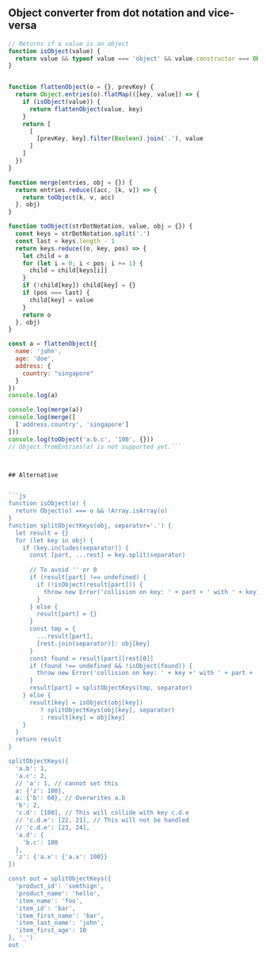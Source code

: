 ## Object converter from dot notation and vice-versa

```js
// Returns if a value is an object
function isObject(value) {
  return value && typeof value === 'object' && value.constructor === Object;
}


function flattenObject(o = {}, prevKey) {
  return Object.entries(o).flatMap(([key, value]) => {
    if (isObject(value)) {
      return flattenObject(value, key)
    }
    return [
      [
        [prevKey, key].filter(Boolean).join('.'), value
      ]
    ]
  })
}

function merge(entries, obj = {}) {
  return entries.reduce((acc, [k, v]) => {
    return toObject(k, v, acc)
  }, obj)
}

function toObject(strDotNotation, value, obj = {}) {
  const keys = strDotNotation.split('.')
  const last = keys.length - 1
  return keys.reduce((o, key, pos) => {
    let child = o
    for (let i = 0; i < pos; i += 1) {
      child = child[keys[i]]
    }
    if (!child[key]) child[key] = {}
    if (pos === last) {
      child[key] = value
    }
    return o
  }, obj)
}

const a = flattenObject({
  name: 'john',
  age: 'doe',
  address: {
    country: "singapore"
  }
})
console.log(a)

console.log(merge(a))
console.log(merge([
  ['address.country', 'singapore']
]))
console.log(toObject('a.b.c', '100', {}))
// Object.fromEntries(a) is not supported yet.```



## Alternative 


```js
function isObject(o) {
  return Object(o) === o && !Array.isArray(o)
}
function splitObjectKeys(obj, separator='.') {
  let result = {}
  for (let key in obj) {
    if (key.includes(separator)) {
      const [part, ...rest] = key.split(separator)
      
      // To avoid '' or 0
      if (result[part] !== undefined) {
        if (!isObject(result[part])) {
          throw new Error('collision on key: ' + part + ' with ' + key)
        }
      } else {
        result[part] = {}
      }
      const tmp = {
        ...result[part],
        [rest.join(separator)]: obj[key]
      }
      const found = result[part][rest[0]]
      if (found !== undefined && !isObject(found)) {
        throw new Error('collision on key: ' + key +' with ' + part + '.' + rest[0])
      }
      result[part] = splitObjectKeys(tmp, separator)
    } else {
      result[key] = isObject(obj[key])
         ? splitObjectKeys(obj[key], separator)
         : result[key] = obj[key]
    }
  }
  return result
}

splitObjectKeys({
  'a.b': 1,
  'a.c': 2,
  // 'a': 1, // cannot set this
  a: {'z': 100},
  a: {'b': 60}, // Overwrites a.b
  'b': 2,
  'c.d': [100], // This will collide with key c.d.e
  // 'c.d.e': [22, 21], // This will not be handled
  // 'c.d.e': [23, 24],
  'a.d': {
    'b.c': 100
  },
  'z': {'a.x': {'a.x': 100}}
})

const out = splitObjectKeys({
  'product_id': 'somthign',
  'product_name': 'hello',
  'item_name': 'foo',
  'item_id': 'bar',
  'item_first_name': 'bar',
  'item_last_name': 'john',
  'item_first_age': 10
}, '_')
out

```
